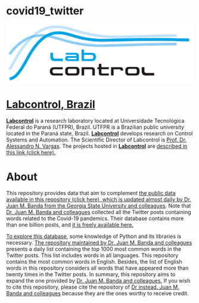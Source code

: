 # covid19_twitter

<p align="center"><a href="http://www.labcontrol.xyz/dokuwiki" target="_blank" rel="noopener"><img src="images/logo.png"></a></p>

# [Labcontrol, Brazil](http://www.labcontrol.xyz/dokuwiki)

[**Labcontrol**](http://www.labcontrol.xyz/dokuwiki)  is a research laboratory located at Universidade Tecnológica Federal do Paraná (UTFPR), Brazil. UTFPR is a Brazilian public university located in the Paraná state, Brazil. [**Labcontrol**](http://www.labcontrol.xyz/dokuwiki)  develops research on Control Systems and Automation. The Scientific Director of Labcontrol is [Prof. Dr. Alessandro N. Vargas](http://www.anvargas.com). The projects hosted in [**Labcontrol**](http://www.labcontrol.xyz/dokuwiki)  are [described in this link (click here).](http://www.anvargas.com/blog)

About
============

This repository provides data that aim to complement [the public data available in this repository (click here), which is updated almost daily by Dr. Juan M. Banda from the Georgia State University and colleagues](https://github.com/thepanacealab/covid19_twitter). Note that [Dr. Juan M. Banda and colleagues](https://github.com/thepanacealab/covid19_twitter) collected all the Twitter posts containing words related to the Covid-19 pandemics. Their database contains more than one billion posts, and [it is freely available here.](https://github.com/thepanacealab/covid19_twitter)

[To explore this database](https://github.com/thepanacealab/covid19_twitter), some knowledge of Python and its libraries is necessary. 
[The repository maintained by Dr. Juan M. Banda and colleagues](https://github.com/thepanacealab/covid19_twitter)  presents a daily list containing the top 1000 most common words in the Twitter posts. This list includes words in all languages. This repository contains the most common words in English. Besides, the list of English words in this repository considers all words that have appeared more than twenty times in the Twitter posts. In summary, this repository aims to expand the one provided by [Dr. Juan M. Banda and colleagues.](https://github.com/thepanacealab/covid19_twitter) If you wish to cite this repository, please cite the repository of [Dr instead. Juan M. Banda and colleagues](https://github.com/thepanacealab/covid19_twitter) because they are the ones worthy to receive credit.

